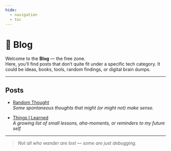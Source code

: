 ```yaml
---
hide:
  - navigation
  - toc
---
```


# 📝 Blog

Welcome to the **Blog** — the free zone.  
Here, you’ll find posts that don’t quite fit under a specific tech category. It could be ideas, books, tools, random findings, or digital brain dumps.

---

## Posts

- [Random Thought](random-thought.md)  
  _Some spontaneous thoughts that might (or might not) make sense._

- [Things I Learned](things-i-learned.md)  
  _A growing list of small lessons, aha-moments, or reminders to my future self._

---

> _Not all who wander are lost — some are just debugging._
